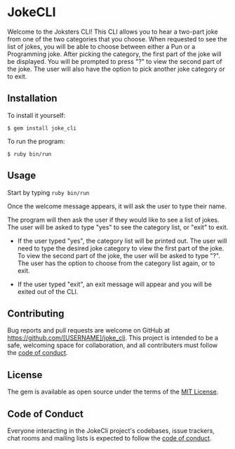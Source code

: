 # JokeCLI

Welcome to the Joksters CLI! This CLI allows you to hear a two-part joke from one of the two categories that you choose. When requested to see the list of jokes, you will be able to choose between either a Pun or a Programming joke. After picking the category, the first part of the joke will be displayed. You will be prompted to press "?" to view the second part of the joke. The user will also have the option to pick another joke category or to exit. 

## Installation

To install it yourself:

```$ gem install joke_cli```

To run the program:

```$ ruby bin/run```

## Usage

Start by typing `ruby bin/run`

Once the welcome message appears, it will ask the user to type their name. 

The program will then ask the user if they would like to see a list of jokes. The user will be asked to type "yes" to see the category list, or "exit" to exit.

 *  If the user typed "yes", the category list will be printed out. 
    The user will need to type the desired joke category to view the first part of the joke. 
    To view the second part of the joke, the user will be asked to type "?".
    The user has the option to choose from the category list again, or  to exit.

 *  If the user typed "exit", an exit message will appear and you will be exited out of the CLI.

## Contributing 

Bug reports and pull requests are welcome on GitHub at https://github.com/[USERNAME]/joke_cli. This project is intended to be a safe, welcoming space for collaboration, and all contributers must follow the [code of conduct](https://github.com/[USERNAME]/joke_cli/blob/master/CODE_OF_CONDUCT.md).

## License

The gem is available as open source under the terms of the [MIT License](https://opensource.org/licenses/MIT).

## Code of Conduct

Everyone interacting in the JokeCli project's codebases, issue trackers, chat rooms and mailing lists is expected to follow the [code of conduct](https://github.com/[USERNAME]/joke_cli/blob/master/CODE_OF_CONDUCT.md).